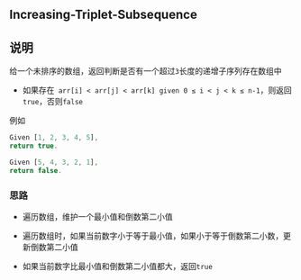 ## Increasing-Triplet-Subsequence

## 说明

给一个未排序的数组，返回判断是否有一个超过`3`长度的递增子序列存在数组中

- 如果存在` arr[i] < arr[j] < arr[k] given 0 ≤ i < j < k ≤ n-1`，则返回`true`，否则`false`

例如

```js
Given [1, 2, 3, 4, 5],
return true.

Given [5, 4, 3, 2, 1],
return false.
```

### 思路

- 遍历数组，维护一个最小值和倒数第二小值

- 遍历数组时，如果当前数字小于等于最小值，如果小于等于倒数第二小数，更新倒数第二小值

- 如果当前数字比最小值和倒数第二小值都大，返回`true`